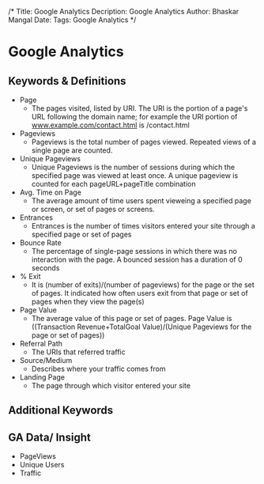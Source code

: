 /*
Title: Google Analytics
Decription: Google Analytics
Author: Bhaskar Mangal
Date: 
Tags: Google Analytics
*/

# Google Analytics

## Keywords & Definitions
* Page
  - The pages visited, listed by URI. The URI is the portion of a page's URL following the domain name; for example the URI portion of www.example.com/contact.html is /contact.html
* Pageviews
  - Pageviews is the total number of pages viewed. Repeated views of a single page are counted.
* Unique Pageviews
  - Unique Pageviews is the number of sessions during which the specified page was viewed at least once. A unique pageview is counted for each pageURL+pageTitle combination
* Avg. Time on Page
  - The average amount of time users spent vieweing a specified page or screen, or set of pages or screens.
* Entrances
  - Entrances is the number of times visitors entered your site through a specified page or set of pages
* Bounce Rate
  - The percentage of single-page sessions in which there was no interaction with the page. A bounced session has a duration of 0 seconds
* % Exit
  - It is (number of exits)/(number of pageviews) for the page or the set of pages. It indicated how often users exit from that page or set of pages when they view the page(s)
* Page Value
  - The average value of this page or set of pages. Page Value is ((Transaction Revenue+TotalGoal Value)/(Unique Pageviews for the page or set of pages))
* Referral Path
  - The URIs that referred traffic
* Source/Medium
  - Describes where your traffic comes from
* Landing Page
  - The page through which visitor entered your site

## Additional Keywords


## GA Data/ Insight
- PageViews
- Unique Users
- Traffic

